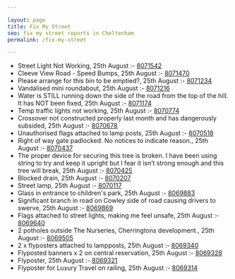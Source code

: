 ```yaml
---

layout: page
title: Fix My Street
seo: fix my street reports in Cheltenham
permalink: /fix-my-street

---
```


<!-- fix_marker starts -->

- Street Light Not Working, 25th August :- [8071542](https://www.fixmystreet.com/report/8071542)
- Cleeve View Road - Speed Bumps, 25th August :- [8071470](https://www.fixmystreet.com/report/8071470)
- Please arrange for this bin to be emptied?, 25th August :- [8071234](https://www.fixmystreet.com/report/8071234)
- Vandalised mini roundabout, 25th August :- [8071216](https://www.fixmystreet.com/report/8071216)
- Water is STILL running down the side of the road from the top of the hill. It has NOT been fixed, 25th August :- [8071174](https://www.fixmystreet.com/report/8071174)
- Temp traffic lights not working, 25th August :- [8070774](https://www.fixmystreet.com/report/8070774)
- Crossover not constructed properly last month and has dangerously subsided, 25th August :- [8070678](https://www.fixmystreet.com/report/8070678)
- Unauthorised flags attached to lamp posts, 25th August :- [8070518](https://www.fixmystreet.com/report/8070518)
- Right of way gate padlocked. No notices to indicate reason., 25th August :- [8070437](https://www.fixmystreet.com/report/8070437)
- The proper device for securing this tree is broken. I have been using string to try and keep it upright but I fear it isn’t strong enough and this tree will break, 25th August :- [8070425](https://www.fixmystreet.com/report/8070425)
- Blocked drain, 25th August :- [8070207](https://www.fixmystreet.com/report/8070207)
- Street lamp, 25th August :- [8070117](https://www.fixmystreet.com/report/8070117)
- Glass in entrance to children's park, 25th August :- [8069883](https://www.fixmystreet.com/report/8069883)
- Significant branch in road on Cowley side of road causing drivers to swerve, 25th August :- [8069869](https://www.fixmystreet.com/report/8069869)
- Flags attached to street lights, making me feel unsafe, 25th August :- [8069640](https://www.fixmystreet.com/report/8069640)
- 2 potholes outside The Nurseries, Cherringtons development., 25th August :- [8069505](https://www.fixmystreet.com/report/8069505)
- 2 x flyposters attached to lampposts, 25th August :- [8069340](https://www.fixmystreet.com/report/8069340)
- Flyposted banners x 2 on central reservation, 25th August :- [8069328](https://www.fixmystreet.com/report/8069328)
- Flyposter, 25th August :- [8069321](https://www.fixmystreet.com/report/8069321)
- Flyposter for Luxury Travel on railing, 25th August :- [8069314](https://www.fixmystreet.com/report/8069314)

<!-- fix_marker ends -->